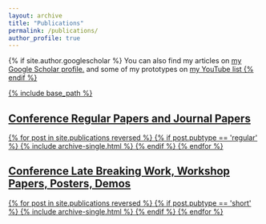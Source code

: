 ```yaml
---
layout: archive
title: "Publications"
permalink: /publications/
author_profile: true
---
```


{% if site.author.googlescholar %}
  You can also find my articles on <u><a href="{{site.author.googlescholar}}">my Google Scholar profile</a>.</u> and some of my prototypes on <u><a href="{{site.author.youtube}}">my YouTube list</a>
{% endif %}

{% include base_path %}

<h2>Conference Regular Papers and Journal Papers</h2>
{% for post in site.publications reversed %}
  {% if post.pubtype == 'regular' %}
      {% include archive-single.html %}
  {% endif %}
{% endfor %}



<h2>Conference Late Breaking Work, Workshop Papers, Posters, Demos</h2>
{% for post in site.publications reversed %}
  {% if post.pubtype == 'short' %}
      {% include archive-single.html %}
  {% endif %}
{% endfor %}
